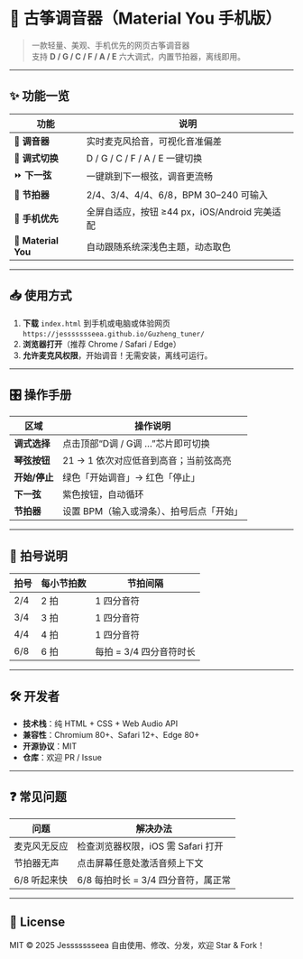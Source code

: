 # 🎼 古筝调音器（Material You 手机版）

> 一款轻量、美观、手机优先的网页古筝调音器  
> 支持 **D / G / C / F / A / E** 六大调式，内置节拍器，离线即用。

---

## ✨ 功能一览

| 功能        | 说明 |
|-------------|------|
| 🎹 **调音器** | 实时麦克风拾音，可视化音准偏差 |
| 🎵 **调式切换** | D / G / C / F / A / E 一键切换 |
| ⏩ **下一弦** | 一键跳到下一根弦，调音更流畅 |
| 🥁 **节拍器** | 2/4、3/4、4/4、6/8，BPM 30–240 可输入 |
| 📱 **手机优先** | 全屏自适应，按钮 ≥44 px，iOS/Android 完美适配 |
| 🎨 **Material You** | 自动跟随系统深浅色主题，动态取色 |

---

## 📥 使用方式

1. **下载** `index.html` 到手机或电脑或体验网页`https://jessssssseea.github.io/Guzheng_tuner/`
2. **浏览器打开**（推荐 Chrome / Safari / Edge）  
3. **允许麦克风权限**，开始调音！无需安装，离线可运行。

---

## 🎛️ 操作手册

| 区域 | 操作说明 |
|------|----------|
| **调式选择** | 点击顶部“D调 / G调 …”芯片即可切换 |
| **琴弦按钮** | 21 → 1 依次对应低音到高音；当前弦高亮 |
| **开始/停止** | 绿色「开始调音」→ 红色「停止」 |
| **下一弦** | 紫色按钮，自动循环 |
| **节拍器** | 设置 BPM（输入或滑条）、拍号后点「开始」 |

---

## 📏 拍号说明

| 拍号 | 每小节拍数 | 节拍间隔 |
|------|-------------|----------|
| 2/4  | 2 拍        | 1 四分音符 |
| 3/4  | 3 拍        | 1 四分音符 |
| 4/4  | 4 拍        | 1 四分音符 |
| 6/8  | 6 拍        | 每拍 = 3/4 四分音符时长 |

---

## 🛠️ 开发者

- **技术栈**：纯 HTML + CSS + Web Audio API  
- **兼容性**：Chromium 80+、Safari 12+、Edge 80+  
- **开源协议**：MIT  
- **仓库**：欢迎 PR / Issue

---

## ❓ 常见问题

| 问题 | 解决办法 |
|------|----------|
| 麦克风无反应 | 检查浏览器权限，iOS 需 Safari 打开 |
| 节拍器无声 | 点击屏幕任意处激活音频上下文 |
| 6/8 听起来快 | 6/8 每拍时长 = 3/4 四分音符，属正常 |

---

## 📄 License

MIT © 2025 Jessssssseea 
自由使用、修改、分发，欢迎 Star & Fork！

